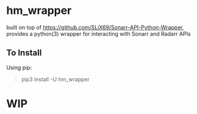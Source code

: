 # hm_wrapper
built on top of https://github.com/SLiX69/Sonarr-API-Python-Wrapper, provides a python(3) wrapper for interacting with Sonarr and Radarr APIs


## To Install

Using pip:
> pip3 install -U hm_wrapper

# WIP
